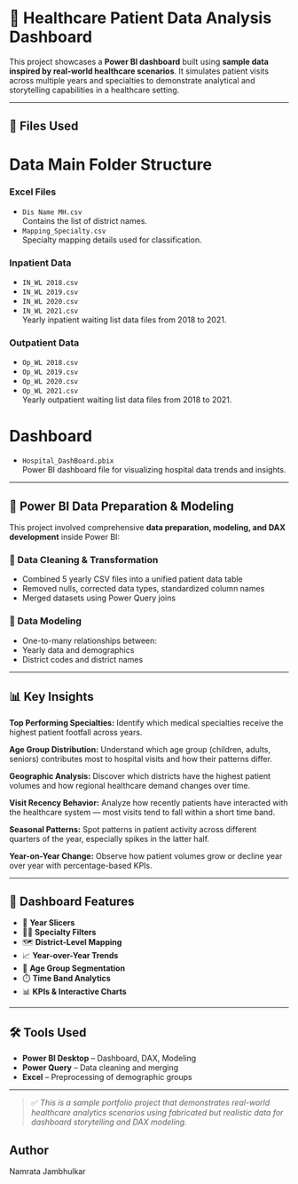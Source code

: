 # 🏥 Healthcare Patient Data Analysis Dashboard

This project showcases a **Power BI dashboard** built using **sample data inspired by real-world healthcare scenarios**. It simulates patient visits across multiple years and specialties to demonstrate analytical and storytelling capabilities in a healthcare setting.

---

## 📁 Files Used

# Data Main Folder Structure

### Excel Files
- `Dis Name MH.csv`  
  Contains the list of district names.
- `Mapping_Specialty.csv`  
  Specialty mapping details used for classification.

### Inpatient Data
- `IN_WL 2018.csv`  
- `IN_WL 2019.csv`  
- `IN_WL 2020.csv`  
- `IN_WL 2021.csv`  
Yearly inpatient waiting list data files from 2018 to 2021.

### Outpatient Data
- `Op_WL 2018.csv`  
- `Op_WL 2019.csv`  
- `Op_WL 2020.csv`  
- `Op_WL 2021.csv`  
Yearly outpatient waiting list data files from 2018 to 2021.

# Dashboard
- `Hospital_DashBoard.pbix`  
Power BI dashboard file for visualizing hospital data trends and insights.
---

## 🧠 Power BI Data Preparation & Modeling

This project involved comprehensive **data preparation, modeling, and DAX development** inside Power BI:

### 🔧 Data Cleaning & Transformation
- Combined 5 yearly CSV files into a unified patient data table
- Removed nulls, corrected data types, standardized column names
- Merged datasets using Power Query joins

### 🔗 Data Modeling
- One-to-many relationships between:
- Yearly data and demographics
- District codes and district names

---

## 📊 Key Insights

**Top Performing Specialties:**
Identify which medical specialties receive the highest patient footfall across years.

**Age Group Distribution:**
Understand which age group (children, adults, seniors) contributes most to hospital visits and how their patterns differ.

**Geographic Analysis:**
Discover which districts have the highest patient volumes and how regional healthcare demand changes over time.

**Visit Recency Behavior:**
Analyze how recently patients have interacted with the healthcare system — most visits tend to fall within a short time band.

**Seasonal Patterns:**
Spot patterns in patient activity across different quarters of the year, especially spikes in the latter half.

**Year-on-Year Change:**
Observe how patient volumes grow or decline year over year with percentage-based KPIs.

---

## 📌 Dashboard Features

- 📅 **Year Slicers**
- 🧑‍⚕️ **Specialty Filters**
- 🗺️ **District-Level Mapping**
- 📈 **Year-over-Year Trends**
- 🧓 **Age Group Segmentation**
- ⏱️ **Time Band Analytics**
- 📊 **KPIs & Interactive Charts**

---

## 🛠️ Tools Used

- **Power BI Desktop** – Dashboard, DAX, Modeling
- **Power Query** – Data cleaning and merging
- **Excel** – Preprocessing of demographic groups

---

> ✅ *This is a sample portfolio project that demonstrates real-world healthcare analytics scenarios using fabricated but realistic data for dashboard storytelling and DAX modeling.*

## Author
Namrata Jambhulkar

